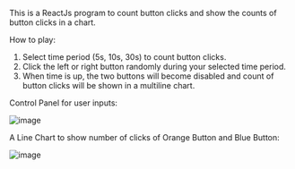 This is a ReactJs program to count button clicks and show the counts of button clicks in a chart. 

How to play:
1. Select time period (5s, 10s, 30s) to count button clicks.
2. Click the left or right button randomly during your selected time period.
3. When time is up, the two buttons will become disabled and count of button clicks will be shown in a multiline chart.

Control Panel for user inputs:

![image](https://firebasestorage.googleapis.com/v0/b/captured-image/o/control_panel.png?alt=media&token=6019f954-6155-4f58-98fd-815e52afc8fa)

A Line Chart to show number of clicks of Orange Button and Blue Button:

![image](https://firebasestorage.googleapis.com/v0/b/captured-image/o/linechart.png?alt=media&token=48b2d3d5-b4c3-4c62-9cb4-2f85643bfcc6)
